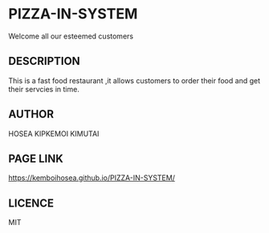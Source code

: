 # PIZZA-IN-SYSTEM

Welcome all our esteemed customers

## DESCRIPTION

This is a fast food restaurant ,it allows customers to order their food and get 
their servcies in time.

## AUTHOR

HOSEA KIPKEMOI KIMUTAI

## PAGE LINK

https://kemboihosea.github.io/PIZZA-IN-SYSTEM/


## LICENCE


MIT


